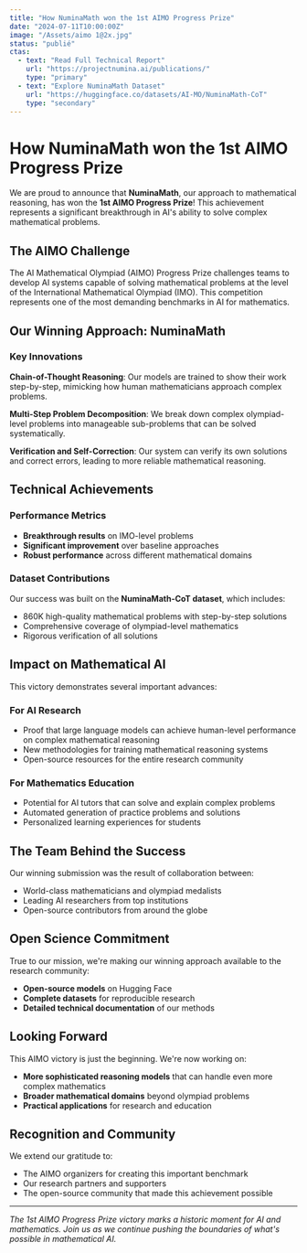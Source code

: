 ```yaml
---
title: "How NuminaMath won the 1st AIMO Progress Prize"
date: "2024-07-11T10:00:00Z"
image: "/Assets/aimo 1@2x.jpg"
status: "publié"
ctas:
  - text: "Read Full Technical Report"
    url: "https://projectnumina.ai/publications/"
    type: "primary"
  - text: "Explore NuminaMath Dataset"
    url: "https://huggingface.co/datasets/AI-MO/NuminaMath-CoT"
    type: "secondary"
---
```


# How NuminaMath won the 1st AIMO Progress Prize

We are proud to announce that **NuminaMath**, our approach to mathematical reasoning, has won the **1st AIMO Progress Prize**! This achievement represents a significant breakthrough in AI's ability to solve complex mathematical problems.

## The AIMO Challenge

The AI Mathematical Olympiad (AIMO) Progress Prize challenges teams to develop AI systems capable of solving mathematical problems at the level of the International Mathematical Olympiad (IMO). This competition represents one of the most demanding benchmarks in AI for mathematics.

## Our Winning Approach: NuminaMath

### Key Innovations

**Chain-of-Thought Reasoning**: Our models are trained to show their work step-by-step, mimicking how human mathematicians approach complex problems.

**Multi-Step Problem Decomposition**: We break down complex olympiad-level problems into manageable sub-problems that can be solved systematically.

**Verification and Self-Correction**: Our system can verify its own solutions and correct errors, leading to more reliable mathematical reasoning.

## Technical Achievements

### Performance Metrics
- **Breakthrough results** on IMO-level problems
- **Significant improvement** over baseline approaches
- **Robust performance** across different mathematical domains

### Dataset Contributions
Our success was built on the **NuminaMath-CoT dataset**, which includes:
- 860K high-quality mathematical problems with step-by-step solutions
- Comprehensive coverage of olympiad-level mathematics
- Rigorous verification of all solutions

## Impact on Mathematical AI

This victory demonstrates several important advances:

### For AI Research
- Proof that large language models can achieve human-level performance on complex mathematical reasoning
- New methodologies for training mathematical reasoning systems
- Open-source resources for the entire research community

### For Mathematics Education
- Potential for AI tutors that can solve and explain complex problems
- Automated generation of practice problems and solutions
- Personalized learning experiences for students

## The Team Behind the Success

Our winning submission was the result of collaboration between:
- World-class mathematicians and olympiad medalists
- Leading AI researchers from top institutions
- Open-source contributors from around the globe

## Open Science Commitment

True to our mission, we're making our winning approach available to the research community:
- **Open-source models** on Hugging Face
- **Complete datasets** for reproducible research
- **Detailed technical documentation** of our methods

## Looking Forward

This AIMO victory is just the beginning. We're now working on:
- **More sophisticated reasoning models** that can handle even more complex mathematics
- **Broader mathematical domains** beyond olympiad problems
- **Practical applications** for research and education

## Recognition and Community

We extend our gratitude to:
- The AIMO organizers for creating this important benchmark
- Our research partners and supporters
- The open-source community that made this achievement possible

---

*The 1st AIMO Progress Prize victory marks a historic moment for AI and mathematics. Join us as we continue pushing the boundaries of what's possible in mathematical AI.* 